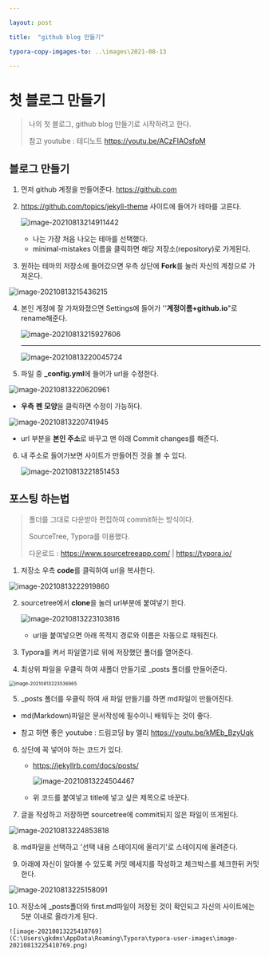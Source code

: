 ```yaml
---

layout: post

title:  "github blog 만들기" 

typora-copy-imgages-to: ..\images\2021-08-13

---
```


# 첫 블로그 만들기

> 나의 첫 블로그, github blog 만들기로 시작하려고 한다.
>
> 참고 youtube : 테디노트 <https://youtu.be/ACzFIAOsfpM>





## 블로그 만들기



1. 먼저 github 계정을 만들어준다. <https://github.com>

   

2. <https://github.com/topics/jekyll-theme> 사이트에 들어가 테마를 고른다.

   

   ![image-20210813214911442](C:\Users\gkdms\AppData\Roaming\Typora\typora-user-images\image-20210813214911442.png)

   * 나는 가장 처음 나오는 테마를 선택했다.
   * minimal-mistakes 이름을 클릭하면 해당 저장소(repository)로 가게된다.

   

   

3.  원하는 테마의 저장소에 들어갔으면 우측 상단에 **Fork**를 눌러 자신의 계정으로 가져온다.

   

   ![image-20210813215436215](C:\Users\gkdms\AppData\Roaming\Typora\typora-user-images\image-20210813215436215.png)





4. 본인 계정에 잘 가져와졌으면 Settings에 들어가 ''**계정이름+github.io**"로 rename해준다.

   

   ![image-20210813215927606](C:\Users\gkdms\AppData\Roaming\Typora\typora-user-images\image-20210813215927606.png)

   

   ---

   ![image-20210813220045724](C:\Users\gkdms\AppData\Roaming\Typora\typora-user-images\image-20210813220045724.png)

   

5.  파일 중 **_config.yml**에 들어가 url을 수정한다.

   

   ![image-20210813220620961](C:\Users\gkdms\AppData\Roaming\Typora\typora-user-images\image-20210813220620961.png)

   * **우측** **펜** **모양**을 클릭하면 수정이 가능하다.

     

     

   ![image-20210813220741945](C:\Users\gkdms\AppData\Roaming\Typora\typora-user-images\image-20210813220741945.png)

   * url 부분을 **본인 주소**로 바꾸고 맨 아래 Commit changes를 해준다.





6. 내 주소로 들어가보면 사이트가 만들어진 것을 볼 수 있다.

   

   ![image-20210813221851453](C:\Users\gkdms\AppData\Roaming\Typora\typora-user-images\image-20210813221851453.png)





## 포스팅 하는법

> 폴더를 그대로 다운받아 편집하여 commit하는 방식이다.
>
> SourceTree, Typora를 이용했다.  
>
> 다운로드 : <https://www.sourcetreeapp.com/>   |   <https://typora.io/>





1.  저장소 우측 **code**를 클릭하여 url을 복사한다.

   

   ![image-20210813222919860](C:\Users\gkdms\AppData\Roaming\Typora\typora-user-images\image-20210813222919860.png)





2. sourcetree에서 **clone**을 눌러 url부분에 붙여넣기 한다.

   

   ![image-20210813223103816](C:\Users\gkdms\AppData\Roaming\Typora\typora-user-images\image-20210813223103816.png)

   * url을 붙여넣으면 아래 목적지 경로와 이름은 자동으로 채워진다.

     

     

3.  Typora를 켜서 파일열기로 위에 저장했던 폴더를 열어준다.

   

4.  최상위 파일을 우클릭 하여 새폴더 만들기로 _posts 폴더를 만들어준다.

   

   <img src="C:\Users\gkdms\AppData\Roaming\Typora\typora-user-images\image-20210813223536965.png" alt="image-20210813223536965" style="zoom:67%;" />

   

5.  _posts 폴더를 우클릭 하여 새 파일 만들기를 하면 md파일이 만들어진다.

   * md(Markdown)파일은 문서작성에 필수이니 배워두는 것이 좋다.

   * 참고 하면 좋은 youtube : 드림코딩 by 엘리 <https://youtu.be/kMEb_BzyUqk>

     

6. 상단에 꼭 넣어야 하는 코드가 있다.

   * <https://jekyllrb.com/docs/posts/>

     ![image-20210813224504467](C:\Users\gkdms\AppData\Roaming\Typora\typora-user-images\image-20210813224504467.png)

   * 위 코드를 붙여넣고 title에 넣고 싶은 제목으로 바꾼다.

     

7.  글을 작성하고 저장하면 sourcetree에 commit되지 않은 파일이 뜨게된다.

   ![image-20210813224853818](C:\Users\gkdms\AppData\Roaming\Typora\typora-user-images\image-20210813224853818.png)

   

8.  md파일을 선택하고 '선택 내용 스테이지에 올리기'로 스테이지에 올려준다.

   

9.  아래에 자신이 알아볼 수 있도록 커밋 메세지를 작성하고 체크박스를 체크한뒤 커밋한다.

   

   ![image-20210813225158091](C:\Users\gkdms\AppData\Roaming\Typora\typora-user-images\image-20210813225158091.png)

   

10.  저장소에 _posts폴더와 first.md파일이 저장된 것이 확인되고 자신의 사이트에는 5분 이내로 올라가게 된다.

    ![image-20210813225410769](C:\Users\gkdms\AppData\Roaming\Typora\typora-user-images\image-20210813225410769.png)









